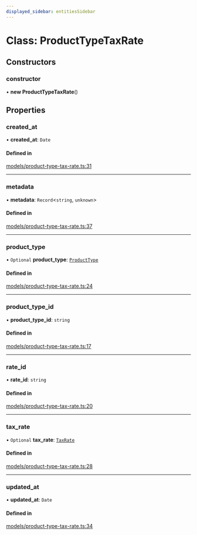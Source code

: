 ```yaml
---
displayed_sidebar: entitiesSidebar
---
```


# Class: ProductTypeTaxRate

## Constructors

### constructor

• **new ProductTypeTaxRate**()

## Properties

### created\_at

• **created\_at**: `Date`

#### Defined in

[models/product-type-tax-rate.ts:31](https://github.com/cloudnepal/medusa/blob/4f3a7c90/packages/medusa/src/models/product-type-tax-rate.ts#L31)

___

### metadata

• **metadata**: `Record`<`string`, `unknown`\>

#### Defined in

[models/product-type-tax-rate.ts:37](https://github.com/cloudnepal/medusa/blob/4f3a7c90/packages/medusa/src/models/product-type-tax-rate.ts#L37)

___

### product\_type

• `Optional` **product\_type**: [`ProductType`](ProductType.md)

#### Defined in

[models/product-type-tax-rate.ts:24](https://github.com/cloudnepal/medusa/blob/4f3a7c90/packages/medusa/src/models/product-type-tax-rate.ts#L24)

___

### product\_type\_id

• **product\_type\_id**: `string`

#### Defined in

[models/product-type-tax-rate.ts:17](https://github.com/cloudnepal/medusa/blob/4f3a7c90/packages/medusa/src/models/product-type-tax-rate.ts#L17)

___

### rate\_id

• **rate\_id**: `string`

#### Defined in

[models/product-type-tax-rate.ts:20](https://github.com/cloudnepal/medusa/blob/4f3a7c90/packages/medusa/src/models/product-type-tax-rate.ts#L20)

___

### tax\_rate

• `Optional` **tax\_rate**: [`TaxRate`](TaxRate.md)

#### Defined in

[models/product-type-tax-rate.ts:28](https://github.com/cloudnepal/medusa/blob/4f3a7c90/packages/medusa/src/models/product-type-tax-rate.ts#L28)

___

### updated\_at

• **updated\_at**: `Date`

#### Defined in

[models/product-type-tax-rate.ts:34](https://github.com/cloudnepal/medusa/blob/4f3a7c90/packages/medusa/src/models/product-type-tax-rate.ts#L34)
